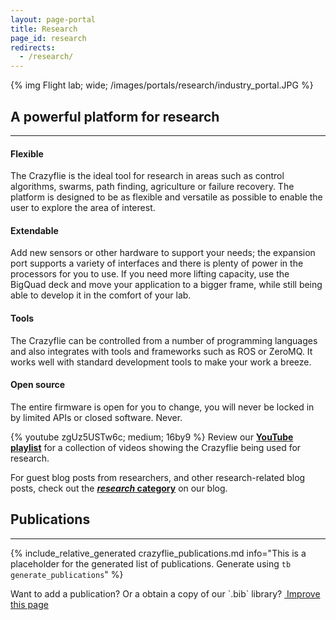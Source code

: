 ```yaml
---
layout: page-portal
title: Research
page_id: research
redirects:
  - /research/
---
```


{% img Flight lab; wide; /images/portals/research/industry_portal.JPG %}

## A powerful platform for research
---

#### Flexible

The Crazyflie is the ideal tool for research in areas such as control algorithms,
swarms, path finding, agriculture or failure recovery. The platform is designed to be as
flexible and versatile as possible to enable the user to explore the area of interest.

#### Extendable

Add new sensors or other hardware to support your needs; the expansion port supports a variety
of interfaces and there is plenty of power in the processors for you to use. If you need
more lifting capacity, use the BigQuad deck and move your application to a bigger frame,
while still being able to develop it in the comfort of your lab.

#### Tools

The Crazyflie can be controlled from a number of programming languages and also integrates with
tools and frameworks such as ROS or ZeroMQ. It works well with standard development tools to make
your work a breeze.

#### Open source

The entire firmware is open for you to change, you will never be locked in by limited APIs or closed
 software. Never.
 
 
{% youtube zgUz5USTw6c; medium; 16by9 %}
Review our [**YouTube playlist**](https://www.youtube.com/playlist?list=PLj9XMmQVSr-CDhpGsDM2xv2O8tlquBAjX) for a collection of videos showing the Crazyflie being used for research.

<!-- {% inline_button YouTube playelist - Crazyflie in research; /category/research/ %} -->

For guest blog posts from researchers, and other research-related blog posts, check out the [***research* category**](/category/research/) on our blog.

<!-- {% inline_button All research-related blog posts; /category/research/ %} -->

## Publications
---

{% include_relative_generated crazyflie_publications.md info="This is a placeholder for the generated list of publications. Generate using `tb generate_publications`" %}

<div class="col-md-12">
  <p class="text-right">Want to add a publication? Or a obtain a copy of our `.bib` library? <a href="https://github.com/bitcraze/bitcraze-website/edit/master/src/portals/crazyflie_publications.bib"><i class="fa fa-pencil"></i> &nbsp;Improve this page</a></p>
</div>
